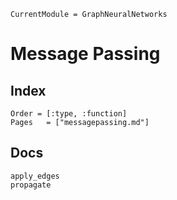```@meta
CurrentModule = GraphNeuralNetworks
```

# Message Passing

## Index

```@index
Order = [:type, :function]
Pages   = ["messagepassing.md"]
```

## Docs

```@docs
apply_edges
propagate
```
